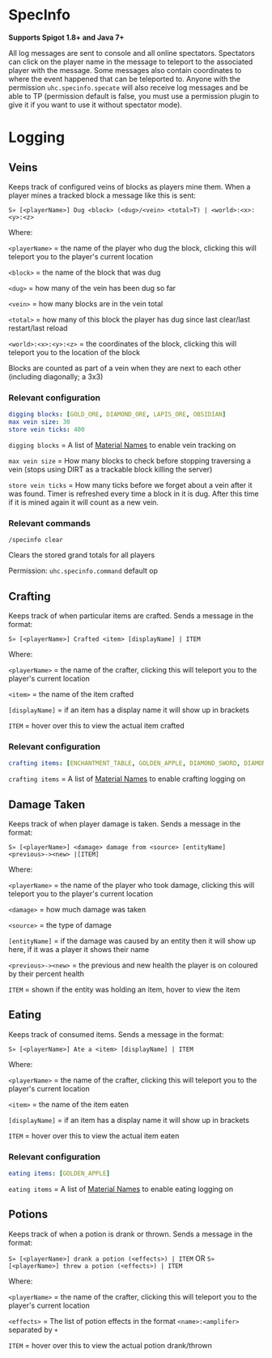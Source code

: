 SpecInfo
========

**Supports Spigot 1.8+ and Java 7+**

All log messages are sent to console and all online spectators. Spectators can click on the player name in the message 
to teleport to the associated player with the message. Some messages also contain coordinates to where the event happened
 that can be teleported to. Anyone with the permission `uhc.specinfo.specate` will also receive log messages and be 
 able to TP (permission default is false, you must use a permission plugin to give it if you want to use it without
 spectator mode).

# Logging

## Veins

Keeps track of configured veins of blocks as players mine them. When a player mines a tracked block a message like this 
is sent:

`S» [<playerName>] Dug <block> (<dug>/<vein> <total>T) | <world>:<x>:<y>:<z>`

Where:

`<playerName>` = the name of the player who dug the block, clicking this will teleport you to the player's current location

`<block>` = the name of the block that was dug

`<dug>` = how many of the vein has been dug so far

`<vein>` = how many blocks are in the vein total

`<total>` = how many of this block the player has dug since last clear/last restart/last reload

`<world>:<x>:<y>:<z>` = the coordinates of the block, clicking this will teleport you to the location of the block

Blocks are counted as part of a vein when they are next to each other (including diagonally; a 3x3)

### Relevant configuration

```yaml
digging blocks: [GOLD_ORE, DIAMOND_ORE, LAPIS_ORE, OBSIDIAN]
max vein size: 30
store vein ticks: 400
```

`digging blocks` = A list of [Material Names](https://hub.spigotmc.org/javadocs/bukkit/org/bukkit/Material.html) to enable vein tracking on

`max vein size` = How many blocks to check before stopping traversing a vein (stops using DIRT as a trackable block killing the server)

`store vein ticks` = How many ticks before we forget about a vein after it was found. Timer is refreshed every time a 
block in it is dug. After this time if it is mined again it will count as a new vein.

### Relevant commands

`/specinfo clear`

Clears the stored grand totals for all players

Permission: `uhc.specinfo.command` default op

## Crafting

Keeps track of when particular items are crafted. Sends a message in the format:

`S» [<playerName>] Crafted <item> [displayName] | ITEM`

Where:

`<playerName>` = the name of the crafter, clicking this will teleport you to the player's current location

`<item>` = the name of the item crafted

`[displayName]` = if an item has a display name it will show up in brackets

`ITEM` = hover over this to view the actual item crafted

### Relevant configuration

```yaml
crafting items: [ENCHANTMENT_TABLE, GOLDEN_APPLE, DIAMOND_SWORD, DIAMOND_HELMET, DIAMOND_CHESTPLATE, DIAMOND_LEGGINGS, DIAMOND_BOOTS, ANVIL, BOW]
```

`crafting items` = A list of [Material Names](https://hub.spigotmc.org/javadocs/bukkit/org/bukkit/Material.html) to enable crafting logging on

## Damage Taken

Keeps track of when player damage is taken. Sends a message in the format:

`S» [<playerName>] <damage> damage from <source> [entityName] <previous>-><new> |[ITEM]`

Where:

`<playerName>` = the name of the player who took damage, clicking this will teleport you to the player's current location

`<damage>` = how much damage was taken

`<source>` = the type of damage

`[entityName]` = if the damage was caused by an entity then it will show up here, if it was a player it shows their name

`<previous>-><new>` = the previous and new health the player is on coloured by their percent health

`ITEM` = shown if the entity was holding an item, hover to view the item

## Eating

Keeps track of consumed items. Sends a message in the format:

`S» [<playerName>] Ate a <item> [displayName] | ITEM`

Where:

`<playerName>` = the name of the crafter, clicking this will teleport you to the player's current location

`<item>` = the name of the item eaten

`[displayName]` = if an item has a display name it will show up in brackets

`ITEM` = hover over this to view the actual item eaten

### Relevant configuration

```yaml
eating items: [GOLDEN_APPLE]
```

`eating items` = A list of [Material Names](https://hub.spigotmc.org/javadocs/bukkit/org/bukkit/Material.html) to enable eating logging on

## Potions

Keeps track of when a potion is drank or thrown. Sends a message in the format:

`S» [<playerName>] drank a potion (<effects>) | ITEM` OR `S» [<playerName>] threw a potion (<effects>) | ITEM`

Where:

`<playerName>` = the name of the crafter, clicking this will teleport you to the player's current location

`<effects>` = The list of potion effects in the format `<name>:<amplifer>` separated by ` + `

`ITEM` = hover over this to view the actual potion drank/thrown
